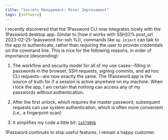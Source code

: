```yaml
---
title: "Secrets Management: Minor Improvement"
tags: [software]
---
```


I recently discovered that the 1Password CLI now integrates nicely with the
1Password desktop app. Similar to
[how it works with SSH]({% post_url 2023-02-25-1password-for-ssh %}),
commands like `op inject` can talk to the app to authenticate, rather than
requiring the user to provide credentials on the command line. This is nice
for the following reasons, in order of importance (descending):

1. The workflow and security model for all of my use cases--filling in passwords
in the browser, SSH requests, signing commits, and ad hoc CLI requests--are now
exactly the same. The 1Password app is the source of truth for if a session is
active anywhere on my machine. When I lock the app, I am certain that nothing
can access any of my passwords without authentication.

1. After the first unlock, which requires the master password, subsequent
requests can use system authentication, which is often more convenient (i.e., a
fingerprint scan)

1. It simplifies my code a little bit:
[`2a57989b`](https://github.com/mackorone/dotfiles/commit/2a57989b0a0f0b7d914b2082413abc8ca87be3f4)

1Password continues to ship useful features. I remain a happy customer.
